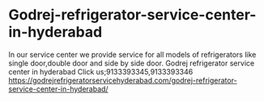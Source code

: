 # Godrej-refrigerator-service-center-in-hyderabad
In our service center we provide service for all models of refrigerators like single door,double door and side by side door. Godrej refrigerator service center in hyderabad Click us;9133393345,9133393346   https://godrejrefrigeratorservicehyderabad.com/godrej-refrigerator-service-center-in-hyderabad/
